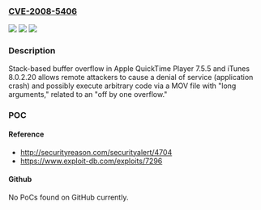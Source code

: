 ### [CVE-2008-5406](https://cve.mitre.org/cgi-bin/cvename.cgi?name=CVE-2008-5406)
![](https://img.shields.io/static/v1?label=Product&message=n%2Fa&color=blue)
![](https://img.shields.io/static/v1?label=Version&message=n%2Fa&color=blue)
![](https://img.shields.io/static/v1?label=Vulnerability&message=n%2Fa&color=brighgreen)

### Description

Stack-based buffer overflow in Apple QuickTime Player 7.5.5 and iTunes 8.0.2.20 allows remote attackers to cause a denial of service (application crash) and possibly execute arbitrary code via a MOV file with "long arguments," related to an "off by one overflow."

### POC

#### Reference
- http://securityreason.com/securityalert/4704
- https://www.exploit-db.com/exploits/7296

#### Github
No PoCs found on GitHub currently.

